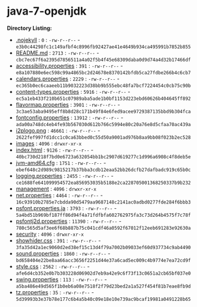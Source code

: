 java-7-openjdk
==============

**Directory Listing:**

 - [.nojekyll](.nojekyll) : `0` : `-rw-r--r--` - `e3b0c44298fc1c149afbf4c8996fb92427ae41e4649b934ca495991b7852b855`
 - [README.md](README.md) : `2713` : `-rw-r--r--` - `cbc7ec67f6a2395d7856511a4a02f5b4f45e68309daba0d9d74a4d32b17466df`
 - [accessibility.properties](accessibility.properties) : `391` : `-rw-r--r--` - `e8a107880e6ec598c99a4865bc2d24678e8370142bfdb5ca27fdbe266b4c6cb7`
 - [calendars.properties](calendars.properties) : `2229` : `-rw-r--r--` - `ec365b0ec6caaeeb11b9032223d38bb9b555ebc48fa7bcf7224454c0cb75c90b`
 - [content-types.properties](content-types.properties) : `5916` : `-rw-r--r--` - `ec5a1eb433f210b651c07989aba5ade1b0bf1153d223ebd60626b404645ff892`
 - [flavormap.properties](flavormap.properties) : `3901` : `-rw-r--r--` - `3c3ae53aba9495eff8b8d28c171b49f84e6fed9acee9729387135bbd9b304fca`
 - [fontconfig.properties](fontconfig.properties) : `13912` : `-rw-r--r--` - `ada00a748dc4eb4fe93b567030d612b766c5994e80c20a76e8d5cfaa70ac439a`
 - [i2plogo.png](i2plogo.png) : `46661` : `-rw-r--r--` - `2622fef997fd1dcc1c0ca63bbed0c55d50a9001ad976b8aa9bb08f023b2ec528`
 - [images](images) : `4096` : `drwxr-xr-x`
 - [index.html](index.html) : `9126` : `-rw-r--r--` - `40bc730d218f7bd0e6723a632054bb1bc2907d619277c1d996a6908c4f8deb5e`
 - [jvm-amd64.cfg](jvm-amd64.cfg) : `1751` : `-rw-r--r--` - `ebef648c2d989c9815217b37bba3cdb12eaa52bb26dcfb27dafbadc919c65b0c`
 - [logging.properties](logging.properties) : `2455` : `-rw-r--r--` - `ce1688fe641099954572ea856953035b5188e2ca228705001368250337b9b232`
 - [management](management) : `4096` : `drwxr-xr-x`
 - [net.properties](net.properties) : `4464` : `-rw-r--r--` - `16c93910b2785e7cbdda90d5479aa9687148c2141ac0adbd0277fde284f6bbb3`
 - [psfont.properties.ja](psfont.properties.ja) : `3793` : `-rw-r--r--` - `5a4bd51b969bf187ff86d94f4a71fdfbfa602762975fa3c73d264b4575f7c78f`
 - [psfontj2d.properties](psfontj2d.properties) : `11390` : `-rw-r--r--` - `780c565d5af3ee6f68b887b75c041cdf46a0592f67012f12eeb691283e92630a`
 - [security](security) : `4096` : `drwxr-xr-x`
 - [showhider.css](showhider.css) : `391` : `-rw-r--r--` - `3fa35d42a1ec9060d2ed38ef15c13d4f79a7002b09033ef60d937734c9ab4490`
 - [sound.properties](sound.properties) : `1860` : `-rw-r--r--` - `bd658404e22be8aa66acc3656f2251d44e37a6cad5ec009c4b9774e7ea72cd9f`
 - [style.css](style.css) : `2562` : `-rw-r--r--` - `afe6d4cb352e0b7b303228d06902d7eb9a42e9c6f73f13c0651a2cb65bf037e0`
 - [swing.properties](swing.properties) : `113` : `-rw-r--r--` - `a5ba486e49d565f1b0eb6a08e7518f2f79d23bed2a1a527f454f81b7eae8fb9d`
 - [tz.properties](tz.properties) : `35` : `-rw-r--r--` - `5d39993b3e37b78e177c6b4a5b40c09e18e10e739ac9bcaf19981a0491228b65`
